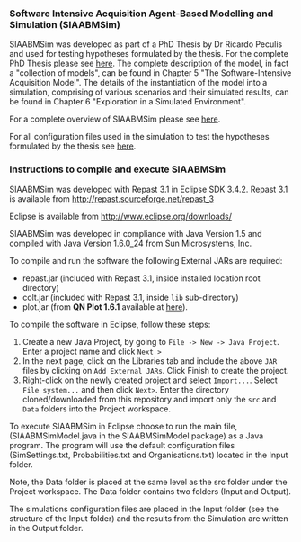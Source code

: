 ### Software Intensive Acquisition Agent-Based Modelling and Simulation (SIAABMSim)

SIAABMSim was developed as part of a PhD Thesis by Dr Ricardo Peculis and used for testing hypotheses formulated by the thesis.
For the complete PhD Thesis please see  [here](https://github.com/peculis/SIAABMSim/blob/master/docs/RPeculis-PhDThesis-UniSA-Final.pdf). The complete description of the model, in fact a "collection of models", can be found in Chapter 5 "The Software-Intensive Acquisition Model". The details of the instantiation of the model into a simulation, comprising of various scenarios and their simulated results, can be found in Chapter 6 "Exploration in a Simulated Environment".

For a complete overview of SIAABMSim please see [here](https://github.com/peculis/SIAABMSim/blob/master/docs/SIAABMSimSimulationEnvironment.pdf).

For all configuration files used in the simulation to test the hypotheses formulated by the thesis see [here](https://github.com/peculis/SIAABMSim/tree/master/docs/Simulation%20-%20Configuration%20Files).

### Instructions to compile and execute SIAABMSim

SIAABMSim was developed with Repast 3.1 in Eclipse SDK 3.4.2. Repast 3.1 is available from http://repast.sourceforge.net/repast_3

Eclipse is available from http://www.eclipse.org/downloads/

SIAABMSim was developed in compliance with Java Version 1.5 and compiled
with Java Version 1.6.0_24 from Sun Microsystems, Inc.

To compile and run the software the following External JARs are required:
* repast.jar (included with Repast 3.1, inside installed location root directory)
* colt.jar (included with Repast 3.1, inside `lib` sub-directory)
* plot.jar (from **QN Plot 1.6.1** available at [here](https://sourceforge.net/projects/qn-plot/)).

To compile the software in Eclipse, follow these steps:

1. Create a new Java Project, by going to `File -> New -> Java Project`. Enter a project name and click `Next >`
2. In the next page, click on the Libraries tab and include the above `JAR` files by clicking on `Add External JARs`. Click Finish to create the project.
3. Right-click on the newly created project and select `Import...`. Select `File system...` and then click `Next>`. Enter the directory cloned/downloaded from this repository and import only the `src` and `Data` folders into the Project workspace.


To execute SIAABMSim in Eclipse choose to run the main file, (SIAABMSimModel.java in the SIAABMSimModel package) as a Java program. The program will use the default configuration files (SimSettings.txt, Probabilities.txt and Organisations.txt) located in the Input folder.

Note, the Data folder is placed at the same level as the src folder under the Project workspace. The Data folder contains two folders (Input and Output).

The simulations configuration files are placed in the Input folder (see the structure of the Input folder) and the results from the Simulation are written in the Output folder.

